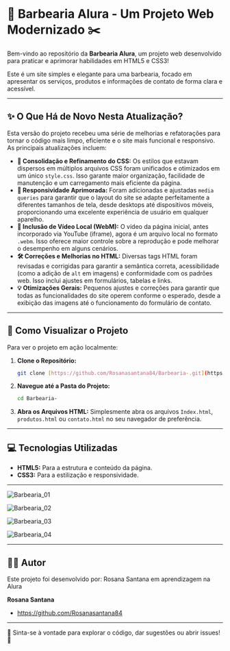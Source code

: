 # 💈 Barbearia Alura - Um Projeto Web Modernizado ✂️

Bem-vindo ao repositório da **Barbearia Alura**, um projeto web desenvolvido para praticar e aprimorar habilidades em HTML5 e CSS3!

Este é um site simples e elegante para uma barbearia, focado em apresentar os serviços, produtos e informações de contato de forma clara e acessível.

---

## ✨ O Que Há de Novo Nesta Atualização?

Esta versão do projeto recebeu uma série de melhorias e refatorações para tornar o código mais limpo, eficiente e o site mais funcional e responsivo. As principais atualizações incluem:

* **📏 Consolidação e Refinamento do CSS:** Os estilos que estavam dispersos em múltiplos arquivos CSS foram unificados e otimizados em um único `style.css`. Isso garante maior organização, facilidade de manutenção e um carregamento mais eficiente da página.
* **📱 Responsividade Aprimorada:** Foram adicionadas e ajustadas `media queries` para garantir que o layout do site se adapte perfeitamente a diferentes tamanhos de tela, desde desktops até dispositivos móveis, proporcionando uma excelente experiência de usuário em qualquer aparelho.
* **🎥 Inclusão de Vídeo Local (WebM):** O vídeo da página inicial, antes incorporado via YouTube (iframe), agora é um arquivo local no formato `.webm`. Isso oferece maior controle sobre a reprodução e pode melhorar o desempenho em alguns cenários.
* **🛠️ Correções e Melhorias no HTML:** Diversas tags HTML foram revisadas e corrigidas para garantir a semântica correta, acessibilidade (como a adição de `alt` em imagens) e conformidade com os padrões web. Isso inclui ajustes em formulários, tabelas e links.
* **💡 Otimizações Gerais:** Pequenos ajustes e correções para garantir que todas as funcionalidades do site operem conforme o esperado, desde a exibição das imagens até o funcionamento do formulário de contato.

---

## 🚀 Como Visualizar o Projeto

Para ver o projeto em ação localmente:

1.  **Clone o Repositório:**
    ```bash
    git clone [https://github.com/Rosanasantana84/Barbearia-.git](https://github.com/Rosanasantana84/Barbearia-.git)
    ```
2.  **Navegue até a Pasta do Projeto:**
    ```bash
    cd Barbearia-
    ```
3.  **Abra os Arquivos HTML:** Simplesmente abra os arquivos `Index.html`, `produtos.html` ou `contato.html` no seu navegador de preferência.

---

## 💻 Tecnologias Utilizadas

* **HTML5:** Para a estrutura e conteúdo da página.
* **CSS3:** Para a estilização e responsividade.

---
![Barbearia_01](https://github.com/user-attachments/assets/aadcd59b-2cee-4487-b22b-811d7c3ac46a)

![Barbearia_02](https://github.com/user-attachments/assets/5eca11a2-7592-449a-ab7d-2f38fc69b356)

![Barbearia_03](https://github.com/user-attachments/assets/86732a2d-62b9-406e-8d67-56e7fc9580b3)

![Barbearia_04](https://github.com/user-attachments/assets/28fc5a27-9436-4931-b7a7-47d7b6e7812f)

---

## 👩‍💻 Autor

Este projeto foi desenvolvido por: Rosana Santana em aprendizagem na Alura

**Rosana Santana**
* https://github.com/Rosanasantana84

---

🎉 Sinta-se à vontade para explorar o código, dar sugestões ou abrir issues! 🎉
